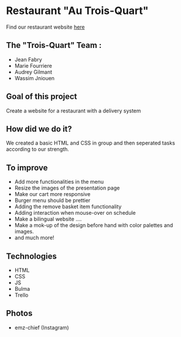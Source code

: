 # **Restaurant "Au Trois-Quart"**
Find our restaurant website [here](https://jeanfabry.github.io/Restaurant/)

## The "Trois-Quart" Team : 
* Jean Fabry
* Marie Fourriere
* Audrey Gilmant
* Wassim Jniouen

## Goal of this project
Create a website for a restaurant with a delivery system

## How did we do it?
We created a basic HTML and CSS in group and then seperated tasks according to our strength. 

## To improve
 - Add more functionalities in the menu 
 - Resize the images of the presentation page
 - Make our cart more responsive
 - Burger menu should be prettier
 - Adding the remove basket item functionality
 - Adding interaction when mouse-over on schedule
 - Make a bilingual website ....
 - Make a mok-up of the design before hand with color palettes and images.
 - and much more! 


## Technologies
* HTML
* CSS
* JS
* Bulma
* Trello

## Photos
* emz-chief (Instagram)
